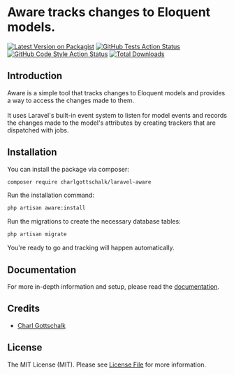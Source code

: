 # Aware tracks changes to Eloquent models.

[![Latest Version on Packagist](https://img.shields.io/packagist/v/charlgottschalk/laravel-aware.svg?style=flat-square)](https://packagist.org/packages/charlgottschalk/laravel-aware)
[![GitHub Tests Action Status](https://img.shields.io/github/actions/workflow/status/charlgottschalk/laravel-aware/run-tests.yml?branch=main&label=tests&style=flat-square)](https://github.com/CharlGottschalk/laravel-aware/actions?query=workflow%3Arun-tests+branch%3Amain)
[![GitHub Code Style Action Status](https://img.shields.io/github/actions/workflow/status/charlgottschalk/laravel-aware/fix-php-code-style-issues.yml?branch=main&label=code%20style&style=flat-square)](https://github.com/CharlGottschalk/laravel-aware/actions?query=workflow%3A"Fix+PHP+code+style+issues"+branch%3Amain)
[![Total Downloads](https://img.shields.io/packagist/dt/charlgottschalk/laravel-aware.svg?style=flat-square)](https://packagist.org/packages/charlgottschalk/laravel-aware)

## Introduction

Aware is a simple tool that tracks changes to Eloquent models and provides a way to access the changes made to them.
<br/><br/>
It uses Laravel's built-in event system to listen for model events and records the changes made to the model's attributes by creating trackers that are dispatched with jobs.

## Installation

You can install the package via composer:

```bash
composer require charlgottschalk/laravel-aware
```

Run the installation command:

```bash
php artisan aware:install
```

Run the migrations to create the necessary database tables:


```bash
php artisan migrate
```

You're ready to go and tracking will happen automatically.

## Documentation

For more in-depth information and setup, please read the [documentation](https://laravel-aware.vercel.app/).

## Credits

- [Charl Gottschalk](https://github.com/CharlGottschalk)

## License

The MIT License (MIT). Please see [License File](LICENSE.md) for more information.
